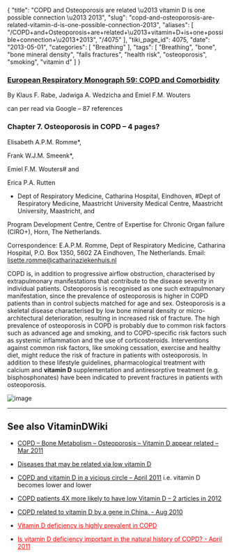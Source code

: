 {
    "title": "COPD and Osteoporosis are related \u2013 vitamin D is one possible connection \u2013 2013",
    "slug": "copd-and-osteoporosis-are-related-vitamin-d-is-one-possible-connection-2013",
    "aliases": [
        "/COPD+and+Osteoporosis+are+related+\u2013+vitamin+D+is+one+possible+connection+\u2013+2013",
        "/4075"
    ],
    "tiki_page_id": 4075,
    "date": "2013-05-01",
    "categories": [
        "Breathing"
    ],
    "tags": [
        "Breathing",
        "bone",
        "bone mineral density",
        "falls fractures",
        "health risk",
        "osteoporosis",
        "smoking",
        "vitamin d"
    ]
}


### [European Respiratory Monograph 59: COPD and Comorbidity](http://books.google.com/books?hl=en&lr=lang_en&id=T_tNgA_8pnQC&oi=fnd&pg=PA26&dq=%22vitamin+d%22&ots=zgr8mu7ZGj&sig=KKCq8aN4C0_BizPA5UHscgNBj30#v=onepage&q=%22vitamin%20d%22&f=false)

By Klaus F. Rabe, Jadwiga A. Wedzicha and Emiel F.M. Wouters

can per read via Google – 87 references

### Chapter 7. Osteoporosis in COPD  – 4 pages?

Elisabeth A.P.M. Romme*,

Frank W.J.M. Smeenk*,

Emiel F.M. Wouters# and

Erica P.A. Rutten

* Dept of Respiratory Medicine, Catharina Hospital, Eindhoven, #Dept of Respiratory Medicine, Maastricht University Medical Centre, Maastricht University, Maastricht, and 

Program Development Centre, Centre of Expertise for Chronic Organ failure (CIRO+), Horn, The Netherlands.

Correspondence: E.A.P.M. Romme, Dept of Respiratory Medicine, Catharina Hospital, P.O. Box 1350, 5602 ZA Eindhoven, The Netherlands. Email: lisette.romme@catharinaziekenhuis.nl

COPD is, in addition to progressive airflow obstruction, characterised by extrapulmonary manifestations that contribute to the disease severity in individual patients. Osteoporosis is recognised as one such extrapulmonary manifestation, since the prevalence of osteoporosis is higher in COPD patients than in control subjects matched for age and sex. Osteoporosis is a skeletal disease characterised by low bone mineral density or micro-architectural deterioration, resulting in increased risk of fracture. The high prevalence of osteoporosis in COPD is probably due to common risk factors such as advanced age and smoking, and to COPD-specific risk factors such as systemic inflammation and the use of corticosteroids. Interventions against common risk factors, like smoking cessation, exercise and healthy diet, might reduce the risk of fracture in patients with osteoporosis. In addition to these lifestyle guidelines, pharmacological treatment with calcium and **vitamin D**  supplementation and antiresorptive treatment (e.g. bisphosphonates) have been indicated to prevent fractures in patients with osteoporosis.

<img src="https://d1bk1kqxc0sym.cloudfront.net/attachments/jpeg/copd-osteoporosis.jpg" alt="image">

---

## See also VitaminDWiki

* [COPD – Bone Metabolism – Osteoporosis – Vitamin D appear related – Mar 2011](/posts/copd-bone-metabolism-osteoporosis-vitamin-d-appear-related) 

* [Diseases that may be related via low vitamin D](/posts/diseases-that-may-be-related-via-low-vitamin-d)

* [COPD and vitamin D in a vicious circle – April 2011](/posts/copd-and-vitamin-d-in-a-vicious-circle)  i.e. vitamin D becomes lower and lower

* [COPD patients 4X more likely to have low Vitamin D – 2 articles in 2012](/posts/copd-patients-4x-more-likely-to-have-low-vitamin-d-2-articles-in-2012)

* [COPD related to vitamin D by a gene in China. - Aug 2010](https://www.VitaminDWiki.com/tiki-download_file.php?fileId=1339)

* <a href="/posts/vitamin-d-deficiency-is-highly-prevalent-in-copd" style="color: red; text-decoration: underline;" title="This link has an unknown page_id: 89">Vitamin D deficiency is highly prevalent in COPD</a>

* <a href="/posts/is-vitamin-d-deficiency-important-in-the-natural-history-of-copd" style="color: red; text-decoration: underline;" title="This link has an unknown page_id: 1563">Is vitamin D deficiency important in the natural history of COPD? - April 2011</a>